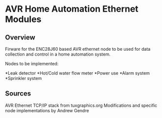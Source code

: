 AVR Home Automation Ethernet Modules
====================================

Overview
--------

Firware for the ENC28J60 based AVR ethernet node to be used for data collection and control in a home automation system.

Nodes to be implemented:

*Leak detector
*Hot/Cold water flow meter
*Power use
*Alarm system
*Sprinkler system

Sources
-------
AVR Ethernet TCP/IP stack from tuxgraphics.org
Modifications and specific node implementations by Andrew Gendre

